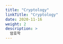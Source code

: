 ```yaml
---
title: "Cryptology"
linkTitle: "Cryptology"
date: 2020-11-16
weight: 2
description: >
  암호학
---
```

